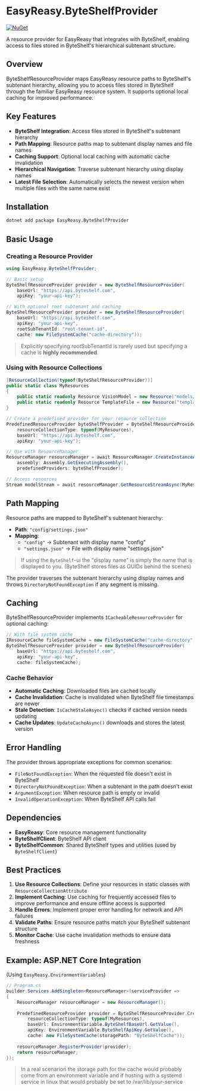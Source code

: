 # EasyReasy.ByteShelfProvider

[![NuGet](https://img.shields.io/badge/nuget-EasyReasy.ByteShelfProvider-blue.svg)](https://www.nuget.org/packages/EasyReasy.ByteShelfProvider)

A resource provider for EasyReasy that integrates with ByteShelf, enabling access to files stored in ByteShelf's hierarchical subtenant structure.

## Overview

ByteShelfResourceProvider maps EasyReasy resource paths to ByteShelf's subtenant hierarchy, allowing you to access files stored in ByteShelf through the familiar EasyReasy resource system. It supports optional local caching for improved performance.

## Key Features

- **ByteShelf Integration**: Access files stored in ByteShelf's subtenant hierarchy
- **Path Mapping**: Resource paths map to subtenant display names and file names
- **Caching Support**: Optional local caching with automatic cache invalidation
- **Hierarchical Navigation**: Traverse subtenant hierarchy using display names
- **Latest File Selection**: Automatically selects the newest version when multiple files with the same name exist

## Installation

```bash
dotnet add package EasyReasy.ByteShelfProvider
```

## Basic Usage

### Creating a Resource Provider

```csharp
using EasyReasy.ByteShelfProvider;

// Basic setup
ByteShelfResourceProvider provider = new ByteShelfResourceProvider(
    baseUrl: "https://api.byteshelf.com",
    apiKey: "your-api-key");

// With optional root subtenant and caching
ByteShelfResourceProvider provider = new ByteShelfResourceProvider(
    baseUrl: "https://api.byteshelf.com",
    apiKey: "your-api-key",
    rootSubTenantId: "root-tenant-id",
    cache: new FileSystemCache("cache-directory"));
```

> Explicitly specifying rootSubTenantId is rarely used but specifying a cache is **highly recommended**.

### Using with Resource Collections

```csharp
[ResourceCollection(typeof(ByteShelfResourceProvider))]
public static class MyResources
{
    public static readonly Resource VisionModel = new Resource("models/ML-vision.onnx");
    public static readonly Resource TemplateFile = new Resource("templates/email.html");
}
```

```csharp
// Create a predefined provider for your resource collection
PredefinedResourceProvider byteShelfProvider = ByteShelfResourceProvider.CreatePredefined(
    resourceCollectionType: typeof(MyResources),
    baseUrl: "https://api.byteshelf.com",
    apiKey: "your-api-key");

// Use with ResourceManager
ResourceManager resourceManager = await ResourceManager.CreateInstanceAsync(
    assembly: Assembly.GetExecutingAssembly(),
    predefinedProviders: byteShelfProvider);

// Access resources
Stream modelStream = await resourceManager.GetResourceStreamAsync(MyResources.VisionModel);
```

## Path Mapping

Resource paths are mapped to ByteShelf's subtenant hierarchy:

- **Path**: `"config/settings.json"`
- **Mapping**: 
  - `"config"` → Subtenant with display name "config"
  - `"settings.json"` → File with display name "settings.json"

> If using the `ByteShelf`-ui the "display name" is simply the name that is displayed to you. (ByteShelf stores files as GUIDs behind the scenes)

The provider traverses the subtenant hierarchy using display names and throws `DirectoryNotFoundException` if any segment is missing.

## Caching

ByteShelfResourceProvider implements `ICacheableResourceProvider` for optional caching:

```csharp
// With file system cache
IResourceCache fileSystemCache = new FileSystemCache("cache-directory");
ByteShelfResourceProvider provider = new ByteShelfResourceProvider(
    baseUrl: "https://api.byteshelf.com",
    apiKey: "your-api-key",
    cache: fileSystemCache);
```

### Cache Behavior

- **Automatic Caching**: Downloaded files are cached locally
- **Cache Invalidation**: Cache is invalidated when ByteShelf file timestamps are newer
- **Stale Detection**: `IsCacheStaleAsync()` checks if cached version needs updating
- **Cache Updates**: `UpdateCacheAsync()` downloads and stores the latest version

## Error Handling

The provider throws appropriate exceptions for common scenarios:

- `FileNotFoundException`: When the requested file doesn't exist in ByteShelf
- `DirectoryNotFoundException`: When a subtenant in the path doesn't exist
- `ArgumentException`: When resource path is empty or invalid
- `InvalidOperationException`: When ByteShelf API calls fail

## Dependencies

- **EasyReasy**: Core resource management functionality
- **ByteShelfClient**: ByteShelf API client
- **ByteShelfCommon**: Shared ByteShelf types and utilities (used by `ByteShelfClient`)

## Best Practices

1. **Use Resource Collections**: Define your resources in static classes with `ResourceCollectionAttribute`
2. **Implement Caching**: Use caching for frequently accessed files to improve performance and ensure offline access is supported
3. **Handle Errors**: Implement proper error handling for network and API failures
4. **Validate Paths**: Ensure resource paths match your ByteShelf subtenant structure
5. **Monitor Cache**: Use cache invalidation methods to ensure data freshness

## Example: ASP.NET Core Integration

(Using `EasyReasy.EnvironmentVariables`)
```csharp
// Program.cs
builder.Services.AddSingleton<ResourceManager>(serviceProvider =>
{
    ResourceManager resourceManager = new ResourceManager();
    
    PredefinedResourceProvider provider = ByteShelfResourceProvider.CreatePredefined(
        resourceCollectionType: typeof(MyResources),
        baseUrl: EnvironmentVariable.ByteShelfBaseUrl.GetValue(),
        apiKey: EnvironmentVariable.ByteShelfApiKey.GetValue(),
        cache: new FileSystemCache(storagePath: "ByteShelfCache"));
    
    resourceManager.RegisterProvider(provider);
    return resourceManager;
});
```

> In a real scenarion the storage path for the cache would probably come from an environment variable and if hosting with a systemd service in linux that would probably be set to /var/lib/your-service